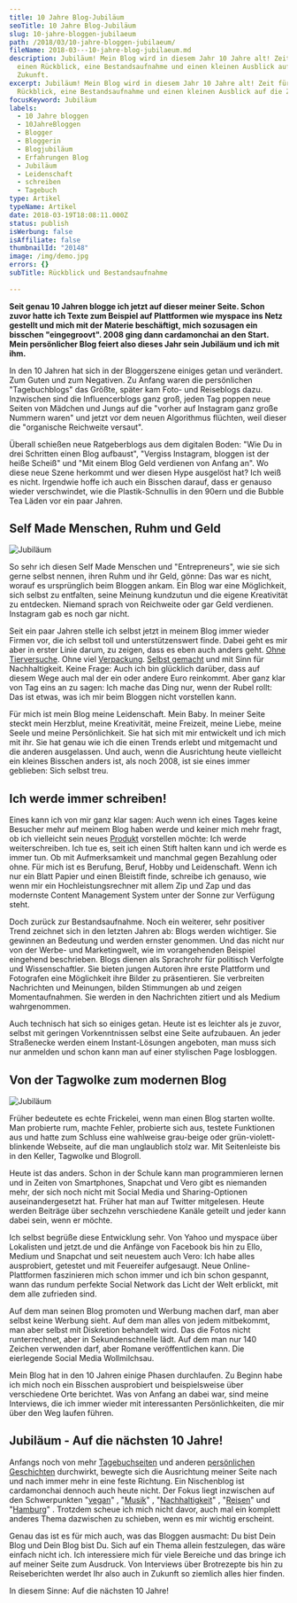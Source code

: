 ```yaml
---
title: 10 Jahre Blog-Jubiläum
seoTitle: 10 Jahre Blog-Jubiläum
slug: 10-jahre-bloggen-jubilaeum
path: /2018/03/10-jahre-bloggen-jubilaeum/
fileName: 2018-03---10-jahre-blog-jubilaeum.md
description: Jubiläum! Mein Blog wird in diesem Jahr 10 Jahre alt! Zeit für
  einen Rückblick, eine Bestandsaufnahme und einen kleinen Ausblick auf die
  Zukunft.
excerpt: Jubiläum! Mein Blog wird in diesem Jahr 10 Jahre alt! Zeit für einen
  Rückblick, eine Bestandsaufnahme und einen kleinen Ausblick auf die Zukunft.
focusKeyword: Jubiläum
labels:
  - 10 Jahre bloggen
  - 10JahreBloggen
  - Blogger
  - Bloggerin
  - Blogjubiläum
  - Erfahrungen Blog
  - Jubiläum
  - Leidenschaft
  - schreiben
  - Tagebuch
type: Artikel
typeName: Artikel
date: 2018-03-19T18:08:11.000Z
status: publish
isWerbung: false
isAffiliate: false
thumbnailId: "20148"
image: /img/demo.jpg
errors: {}
subTitle: Rückblick und Bestandsaufnahme
  
---
```


**Seit genau 10 Jahren blogge ich jetzt auf dieser meiner Seite. Schon zuvor
hatte ich Texte zum Beispiel auf Plattformen wie myspace ins Netz gestellt und
mich mit der Materie beschäftigt, mich sozusagen ein bisschen "eingegroovt".
2008 ging dann cardamonchai an den Start. Mein persönlicher Blog feiert also
dieses Jahr sein Jubiläum und ich mit ihm.**

In den 10 Jahren hat sich in der Bloggerszene einiges getan und verändert. Zum
Guten und zum Negativen. Zu Anfang waren die persönlichen "Tagebuchblogs" das
Größte, später kam Foto- und Reiseblogs dazu. Inzwischen sind die
Influencerblogs ganz groß, jeden Tag poppen neue Seiten von Mädchen und Jungs
auf die "vorher auf Instagram ganz große Nummern waren" und jetzt vor dem neuen
Algorithmus flüchten, weil dieser die "organische Reichweite versaut".

Überall schießen neue Ratgeberblogs aus dem digitalen Boden: "Wie Du in drei
Schritten einen Blog aufbaust", "Vergiss Instagram, bloggen ist der heiße
Scheiß" und "Mit einem Blog Geld verdienen von Anfang an". Wo diese neue Szene
herkommt und wer diesen Hype ausgelöst hat? Ich weiß es nicht. Irgendwie hoffe
ich auch ein Bisschen darauf, dass er genauso wieder verschwindet, wie die
Plastik-Schnullis in den 90ern und die Bubble Tea Läden vor ein paar Jahren.

## Self Made Menschen, Ruhm und Geld

![Jubiläum](http://cardamonchai.com/wp-content/uploads/2018/03/40177327564_3ccc4b1aa8_z-400x600.jpg)

So sehr ich diesen Self Made Menschen und "Entrepreneurs", wie sie sich gerne
selbst nennen, ihren Ruhm und ihr Geld, gönne: Das war es nicht, worauf es
ursprünglich beim Bloggen ankam. Ein Blog war eine Möglichkeit, sich selbst zu
entfalten, seine Meinung kundzutun und die eigene Kreativität zu entdecken.
Niemand sprach von Reichweite oder gar Geld verdienen. Instagram gab es noch gar
nicht.

Seit ein paar Jahren stelle ich selbst jetzt in meinem Blog immer wieder Firmen
vor, die ich selbst toll und unterstützenswert finde. Dabei geht es mir aber in
erster Linie darum, zu zeigen, dass es eben auch anders geht.
[Ohne Tierversuche](/2010/07/grausame-tierversuche-in-der-kosmetikindustrie-wie-kann-ich-erkennen-welche-produkte-nicht-an-tieren-getestet-wurden/).
Ohne viel [Verpackung](/2017/04/interview-mit-zero-waste-aktivistin-vio/).
[Selbst gemacht](/category/basteleien/diy/) und mit Sinn für Nachhaltigkeit.
Keine Frage: Auch ich bin glücklich darüber, dass auf diesem Wege auch mal der
ein oder andere Euro reinkommt. Aber ganz klar von Tag eins an zu sagen: Ich
mache das Ding nur, wenn der Rubel rollt: Das ist etwas, was ich mir beim
Bloggen nicht vorstellen kann.

Für mich ist mein Blog meine Leidenschaft. Mein Baby. In meiner Seite steckt
mein Herzblut, meine Kreativität, meine Freizeit, meine Liebe, meine Seele und
meine Persönlichkeit. Sie hat sich mit mir entwickelt und ich mich mit ihr. Sie
hat genau wie ich die einen Trends erlebt und mitgemacht und die anderen
ausgelassen. Und auch, wenn die Ausrichtung heute vielleicht ein kleines
Bisschen anders ist, als noch 2008, ist sie eines immer geblieben: Sich selbst
treu.

## Ich werde immer schreiben!

Eines kann ich von mir ganz klar sagen: Auch wenn ich eines Tages keine Besucher
mehr auf meinem Blog haben werde und keiner mich mehr fragt, ob ich vielleicht
sein neues [Produkt](/category/vegan-2/produkte/) vorstellen möchte: Ich werde
weiterschreiben. Ich tue es, seit ich einen Stift halten kann und ich werde es
immer tun. Ob mit Aufmerksamkeit und manchmal gegen Bezahlung oder ohne. Für
mich ist es Berufung, Beruf, Hobby und Leidenschaft. Wenn ich nur ein Blatt
Papier und einen Bleistift finde, schreibe ich genauso, wie wenn mir ein
Hochleistungsrechner mit allem Zip und Zap und das modernste Content Management
System unter der Sonne zur Verfügung steht.

Doch zurück zur Bestandsaufnahme. Noch ein weiterer, sehr positiver Trend
zeichnet sich in den letzten Jahren ab: Blogs werden wichtiger. Sie gewinnen an
Bedeutung und werden ernster genommen. Und das nicht nur von der Werbe- und
Marketingwelt, wie im vorangehenden Beispiel eingehend beschrieben. Blogs dienen
als Sprachrohr für politisch Verfolgte und Wissenschaftler. Sie bieten jungen
Autoren ihre erste Plattform und Fotografen eine Möglichkeit ihre Bilder zu
präsentieren. Sie verbreiten Nachrichten und Meinungen, bilden Stimmungen ab und
zeigen Momentaufnahmen. Sie werden in den Nachrichten zitiert und als Medium
wahrgenommen.

Auch technisch hat sich so einiges getan. Heute ist es leichter als je zuvor,
selbst mit geringen Vorkenntnissen selbst eine Seite aufzubauen. An jeder
Straßenecke werden einem Instant-Lösungen angeboten, man muss sich nur anmelden
und schon kann man auf einer stylischen Page losbloggen.

## Von der Tagwolke zum modernen Blog

![Jubiläum](http://cardamonchai.com/wp-content/uploads/2018/03/39075612200_8d3ee67247_z-400x600.jpg)

Früher bedeutete es echte Frickelei, wenn man einen Blog starten wollte. Man
probierte rum, machte Fehler, probierte sich aus, testete Funktionen aus und
hatte zum Schluss eine wahlweise grau-beige oder grün-violett-blinkende
Webseite, auf die man unglaublich stolz war. Mit Seitenleiste bis in den Keller,
Tagwolke und Blogroll.

Heute ist das anders. Schon in der Schule kann man programmieren lernen und in
Zeiten von Smartphones, Snapchat und Vero gibt es niemanden mehr, der sich noch
nicht mit Social Media und Sharing-Optionen auseinandergesetzt hat. Früher hat
man auf Twitter mitgelesen. Heute werden Beiträge über sechzehn verschiedene
Kanäle geteilt und jeder kann dabei sein, wenn er möchte.

Ich selbst begrüße diese Entwicklung sehr. Von Yahoo und myspace über Lokalisten
und jetzt.de und die Anfänge von Facebook bis hin zu Ello, Medium und Snapchat
und seit neuestem auch Vero: Ich habe alles ausprobiert, getestet und mit
Feuereifer aufgesaugt. Neue Online-Plattformen faszinieren mich schon immer und
ich bin schon gespannt, wann das rundum perfekte Social Network das Licht der
Welt erblickt, mit dem alle zufrieden sind.

Auf dem man seinen Blog promoten und Werbung machen darf, man aber selbst keine
Werbung sieht. Auf dem man alles von jedem mitbekommt, man aber selbst mit
Diskretion behandelt wird. Das die Fotos nicht runterrechnet, aber in
Sekundenschnelle lädt. Auf dem man nur 140 Zeichen verwenden darf, aber Romane
veröffentlichen kann. Die eierlegende Social Media Wollmilchsau.

Mein Blog hat in den 10 Jahren einige Phasen durchlaufen. Zu Beginn habe ich
mich noch ein Bisschen ausprobiert und beispielsweise über verschiedene Orte
berichtet. Was von Anfang an dabei war, sind meine Interviews, die ich immer
wieder mit interessanten Persönlichkeiten, die mir über den Weg laufen führen.

## Jubiläum - Auf die nächsten 10 Jahre!

Anfangs noch von mehr [Tagebuchseiten](/category/bleistift-2-0/tagebuch/) und
anderen [persönlichen Geschichten](/category/bleistift-2-0/prosa/) durchwirkt,
bewegte sich die Ausrichtung meiner Seite nach und nach immer mehr in eine feste
Richtung. Ein Nischenblog ist cardamonchai dennoch auch heute nicht. Der Fokus
liegt inzwischen auf den Schwerpunkten "[vegan](/category/vegan-2/)" ,
"[Musik](/category/musik/)" ,
"[Nachhaltigkeit](/category/gesellschaft/klima-umweltschutz/)" ,
"[Reisen](/category/unterwegs/reisen/)" und
"[Hamburg](/category/unterwegs/hamburg/)" . Trotzdem scheue ich mich nicht
davor, auch mal ein komplett anderes Thema dazwischen zu schieben, wenn es mir
wichtig erscheint.

Genau das ist es für mich auch, was das Bloggen ausmacht: Du bist Dein Blog und
Dein Blog bist Du. Sich auf ein Thema allein festzulegen, das wäre einfach nicht
ich. Ich interessiere mich für viele Bereiche und das bringe ich auf meiner
Seite zum Ausdruck. Von Interviews über Brotrezepte bis hin zu Reiseberichten
werdet Ihr also auch in Zukunft so ziemlich alles hier finden.

In diesem Sinne: Auf die nächsten 10 Jahre!

  